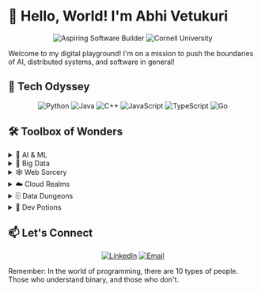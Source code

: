 # 👋 Hello, World! I'm Abhi Vetukuri

<div align="center">

![Aspiring Software Builder](https://img.shields.io/badge/-Aspiring%20AI%20Engineer-blue?style=for-the-badge&logoColor=white)
![Cornell University](https://img.shields.io/badge/-Cornell%20University-B31B1B?style=for-the-badge&logoColor=white)

</div>

Welcome to my digital playground! I'm on a mission to push the boundaries of AI, distributed systems, and software in general! 

## 🧠 Tech Odyssey

<div align="center">

![Python](https://img.shields.io/badge/-Python-3776AB?style=for-the-badge&logo=python&logoColor=white)
![Java](https://img.shields.io/badge/-Java-007396?style=for-the-badge&logo=java&logoColor=white)
![C++](https://img.shields.io/badge/-C++-00599C?style=for-the-badge&logo=c%2B%2B&logoColor=white)
![JavaScript](https://img.shields.io/badge/-JavaScript-F7DF1E?style=for-the-badge&logo=javascript&logoColor=black)
![TypeScript](https://img.shields.io/badge/-TypeScript-3178C6?style=for-the-badge&logo=typescript&logoColor=white)
![Go](https://img.shields.io/badge/-Go-00ADD8?style=for-the-badge&logo=go&logoColor=white)

</div>

## 🛠️ Toolbox of Wonders

<details>
<summary>🧠 AI & ML</summary>

- TensorFlow
- PyTorch
- Scikit-Learn
- Ray

</details>

<details>
<summary>🌊 Big Data</summary>

- Apache Spark
- Apache Kafka
- Pandas
- NumPy

</details>

<details>
<summary>🕸️ Web Sorcery</summary>

- React
- Node.js
- Django
- HTML/CSS

</details>

<details>
<summary>☁️ Cloud Realms</summary>

- AWS
- Docker
- Kubernetes
- Terraform

</details>

<details>
<summary>🗄️ Data Dungeons</summary>

- SQL
- MongoDB

</details>

<details>
<summary>🔧 Dev Potions</summary>

- Git
- Linux
- Airflow

</details>

## 📫 Let's Connect

<div align="center">

[![LinkedIn](https://img.shields.io/badge/LinkedIn-Connect-blue?style=for-the-badge&logo=linkedin)](https://www.linkedin.com/in/abhi-vetukuri/)
[![Email](https://img.shields.io/badge/Email-Contact-red?style=for-the-badge&logo=gmail)](mailto:ahv37@cornell.edu)

</div>

Remember: In the world of programming, there are 10 types of people. Those who understand binary, and those who don't. 




